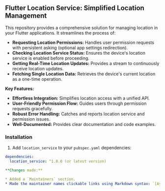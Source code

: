 ## Flutter Location Service: Simplified Location Management

This repository provides a comprehensive solution for managing location in your Flutter applications. It streamlines the process of:

* **Requesting Location Permissions:** Handles user permission requests with persistent asking (optional app settings redirection).
* **Checking Location Service Status:** Ensures the device's location service is enabled before proceeding.
* **Getting Real-Time Location Updates:** Provides a stream to continuously receive location updates.
* **Fetching Single Location Data:** Retrieves the device's current location as a one-time operation.

**Key Features:**

* **Effortless Integration:** Simplifies location access with a unified API.
* **User-Friendly Permission Flow:** Guides users through permission requests gracefully.
* **Robust Error Handling:** Catches and reports location service and permission issues.
* **Well-Documented:** Provides clear documentation and code examples.

### Installation

1. Add `location_service` to your `pubspec.yaml` dependencies:

```yaml
dependencies:
  location_service: ^1.0.0 (or latest version)

**Changes made:**

* Added a `Maintainers` section.
* Made the maintainer names clickable links using Markdown syntax: `[Ayman Mohamed](https://github.com/AymanMohamed2?tab=repositories)`. You'll need to replace the URLs with the actual GitHub profiles of the maintainers.
